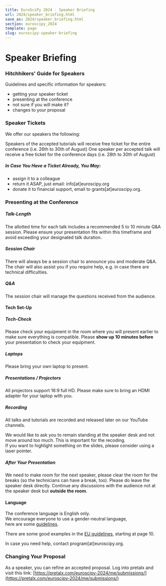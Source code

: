 ```yaml
---
title: EuroSciPy 2024 - Speaker Briefing
url: 2024/speaker_briefing.html
save_as: 2024/speaker_briefing.html
section: euroscipy_2024
template: page
slug: euroscipy-speaker-briefing
---
```


# Speaker Briefing

### Hitchhikers' Guide for Speakers

Guidelines and specific information for speakers:

* getting your speaker ticket
* presenting at the conference
* not sure if you will make it?
* changes to your proposal

### Speaker Tickets

We offer our speakers the following:

Speakers of the accepted tutorials will receive free ticket for the entire conference (i.e. 26th to 30th of August)
One speaker per accepted talk will receive a free ticket for the conference days (i.e. 28th to 30th of August)


##### In Case You Have a Ticket Already, You May:

* assign it to a colleague
* return it ASAP, just email: info[at]euroscipy.org
* donate it to financial support, email to grants[at]euroscipy.org.

### Presenting at the Conference

##### Talk-Length
The allotted time for each talk includes a recommended 5 to 10 minute Q&A session. Please ensure your presentation fits within this timeframe and avoid exceeding your designated talk duration.

##### Session Chair
There will always be a session chair to announce you and moderate Q&A.   
The chair will also assist you if you require help, e.g. in case there are technical difficulties.

##### Q&A
The session chair will manage the questions received from the audience. 

#### Tech Set-Up

##### Tech-Check
Please check your equipment in the room where you will present earlier to make sure everything is compatible.
Please **show up 10 minutes before** your presentation to check your equipment.

##### Laptops
Please bring your own laptop to present.

##### Presentations / Projectors
All projectors support 16:9 full HD. Please make sure to bring an HDMI adapter for your laptop with you.

##### Recording
All talks and tutorials are recorded and released later on our YouTube channels. 

We would like to ask you to remain standing at the speaker desk and not move around too much. This is important for the recoding.  
If you want to highlight something on the slides, please consider using a laser pointer.

##### After Your Presentation
We need to make room for the next speaker, please clear the room for the breaks (so the technicians can have a break, too).
Please do leave the speaker desk directly. Continue any discussions with the audience not at the speaker desk but **outside the room**.

#### Language
The conference language is English only.  
We encourage everyone to use a gender-neutral language,   
here are some [guidelines](https://open.buffer.com/inclusive-language-tech/).  

There are some good examples in the [EU guidelines](https://www.europarl.europa.eu/cmsdata/151780/GNL_Guidelines_EN.pdf), starting at page 10.

In case you need help, contact program[at]euroscipy.org.

### Changing Your Proposal
As a speaker, you can refine an accepted proposal. Log into pretalx and visit this link:
[https://pretalx.com/euroscipy-2024/me/submissions/](https://pretalx.com/euroscipy-2024/me/submissions/)
